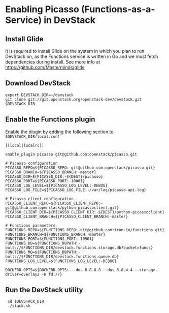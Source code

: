 # Enabling Picasso (Functions-as-a-Service) in DevStack

## Install Glide

It is required to install Glide on the system in which you plan to run DevStack on, as
the Functions service is written in Go and we must fetch dependencies during install.
See more info at https://github.com/Masterminds/glide


## Download DevStack

    export DEVSTACK_DIR=~/devstack
    git clone git://git.openstack.org/openstack-dev/devstack.git $DEVSTACK_DIR

## Enable the Functions plugin

Enable the plugin by adding the following section to ``$DEVSTACK_DIR/local.conf``

    [[local|localrc]]

    enable_plugin picasso git@github.com:openstack/picasso.git

    # Picasso configuration
    PICASSO_REPO=${PICASSO_REPO:-git@github.com:openstack/picasso.git}
    PICASSO_BRANCH=${PICASSO_BRANCH:-master}
    PICASSO_DIR=${PICASSO_DIR:-${DEST}/picasso}
    PICASSO_PORT=${PICASSO_PORT:-10001}
    PICASSO_LOG_LEVEL=${PICASSO_LOG_LEVEL:-DEBUG}
    PICASSO_LOG_FILE=${PICASSO_LOG_FILE:-/var/log/picasso-api.log}

    # Picasso client configuration
    PICASSO_CLIENT_REPO=${PICASSO_CLIENT_REPO:-git@github.com:openstack/python-picassoclient.git}
    PICASSO_CLIENT_DIR=${PICASSO_CLIENT_DIR:-${DEST}/python-picassoclient}
    PICASSO_CLIENT_BRANCH=${PICASSO_CLIENT_BRANCH:-master}

    # Functions parameters
    FUNCTIONS_REPO=${FUNCTIONS_REPO:-git@github.com:iron-io/functions.git}
    FUNCTIONS_BRANCH=${FUNCTIONS_BRANCH:-master}
    FUNCTIONS_PORT=${FUNCTIONS_PORT:-10501}
    FUNCTIONS_DB=${FUNCTIONS_DBPATH:-bolt://$FUNCTIONS_DIR/devstack.functions.storage.db?bucket=funcs}
    FUNCTIONS_MQ=${FUNCTIONS_DBPATH:-bolt://$FUNCTIONS_DIR/devstack.functions.queue.db}
    FUNCTIONS_LOG_LEVEL=${FUNCTIONS_LOG_LEVEL:-DEBUG}

    DOCKERD_OPTS=${DOCKERD_OPTS:---dns 8.8.8.8 --dns 8.8.4.4 --storage-driver=overlay2 -H fd://}

## Run the DevStack utility

     cd $DEVSTACK_DIR
     ./stack.sh
